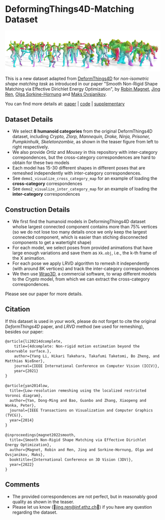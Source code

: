# DeformingThings4D-Matching Dataset
 
<p>
<img align="center"  src="./img/deform4d_dt.jpg" width="1000">
</p>

This is a new dataset adapted from [DeformThings4D](https://github.com/rabbityl/DeformingThings4D) for *non-isometric shape matching task* as introduced in our paper "Smooth Non-Rigid Shape Matching via Effective Dirichlet Energy Optimization",
by [Robin Magnet](http://www.lix.polytechnique.fr/Labo/Robin.Magnet/), [Jing Ren](https://ren-jing.com/), [Olga Sorkine-Hornung](https://igl.ethz.ch/people/sorkine/)
and [Maks Ovsjanikov](http://www.lix.polytechnique.fr/~maks/).

You can find more details at: [paper]() | [code]() | [supplementary]()

## Dataset Details
- We select **8 humanoid categories** from the original DeformThings4D dataset, including *Crypto, Zlorp, Mannequin,  Drake, Ninja, Prisoner, Pumpkinhulk, Skeletonzombie*, as shown in the teaser figure from left to right respectively. 
- We also provide *Ortiz* and *Mousey* in this repository with inter-category correpondences, but the cross-category correspondences are hard to obtain for these two models
- Each model has 15-30 different shapes in different poses that are remeshed independently with inter-category correspondences. 
- See ```demo1_visualize_cross_category_map``` for an example of loading the **cross-category** correspondences
- See ```demo2_visualize_inter_category_map``` for an example of loading the **inter-category** correspondences


## Construction Details
- We first find the humanoid models in DeformingThings4D dataset wholse largest connected component contains more than 75% vertices (so we do not lose too many details once we only keep the largest connected component, which is easier than stiching disconnected components to get a watertight shape)
- For each model, we select poses from provided animations that have large enough variations and save them as ```Xk.obj```, i.e., the k-th frame of the X animation.
- For each pose we apply LRVD algorithm to remesh it independently (with around 8K vertices) and track the inter-category correspondences
- We then use [Wrap3D](https://www.russian3dscanner.com/), a commercial software, to wrap different models to the *Crypto* model, from which we can extract the cross-category correspondences.

Please see our paper for more details.

## Citation
If this dataset is used in your work, please do not forget to cite the original *DeformThings4D* paper, and *LRVD* method (we used for remeshing), besides our paper:

```
@article{li20214dcomplete, 
    title={4dcomplete: Non-rigid motion estimation beyond the observable surface.}, 
    author={Yang Li, Hikari Takehara, Takafumi Taketomi, Bo Zheng, and Matthias Nießner},
    journal={IEEE International Conference on Computer Vision (ICCV)},
    year={2021}
}

@article{yan2014low,
  title={Low-resolution remeshing using the localized restricted Voronoi diagram},
  author={Yan, Dong-Ming and Bao, Guanbo and Zhang, Xiaopeng and Wonka, Peter},
  journal={IEEE Transactions on Visualization and Computer Graphics (TVCG)},
  year={2014}
}

@inproceedings{magnet2022smooth,
  title={Smooth Non-Rigid Shape Matching via Effective Dirichlet Energy Optimization},
  author={Magnet, Robin and Ren, Jing and Sorkine-Hornung, Olga and Ovsjanikov, Maks},
  booktitle={International Conference on 3D Vision (3DV)},
  year={2022}
}

```

## Comments
- The provided correspondences are not perfect, but in reasonably good quality as shown in the teaser.
- Please let us know (🐼jing.ren@inf.ethz.ch🐼) if you have any question regarding the dataset.
